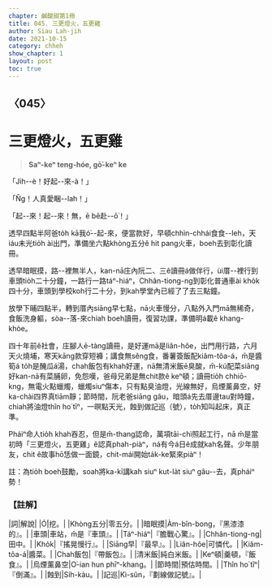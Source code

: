 ```yaml
---
chapter: 鹹酸甜第1冊
title: 045. 三更燈火，五更雞
author: Siau Lah-jih
date: 2021-10-15
category: chheh
show_chapter: 1
layout: post
toc: true
---
```

  
## 〈045〉
# 三更燈火，五更雞
>**Saⁿ-keⁿ teng-hóe, gō͘-keⁿ ke**

「Jih--è！好起--來-à！」

「N̆g！人真愛睏--lah！」

「起--來！起--來！無，ē bē赴--ō͘！」

透早四點半阿爸to̍h kā我ó͘--起-來，便當款好，早頓chhìn-chhái食食--leh，天iáu未光tio̍h ài出門，準備坐六點khòng五分ê hit pang火車，boeh去到彰化讀冊。

透早暗眠摸，路--裡無半人，kan-nā庄內阮二、三ê讀冊á做伴行，ùi厝--裡行到車頭tio̍h二十分鐘，一路行一路táⁿ-hiáⁿ，Chhân-tiong-ng到彰化普通車ài kho̍k四十分，車頭到學校koh行二十分，到kah學堂內已經了了去三點鐘。

放學下晡四點半，轉到厝內siāng早七點，nā火車慢分，八點外入門mā無稀奇，食飯洗身軀，sòa--落-來chiah boeh讀冊，復習功課，準備明á載ê khang-khòe。

四十年前ê社會，庄腳人ē-tàng讀冊，是好運mā是liân-hôe，出門用行路，六月天火燒埔，寒天kāng款穿短褲；講食無sêng食，番薯簽飯配kiâm-tôa-á，m̄是醬筍á to̍h是醃瓜á湯，chah飯包有khah好運，nā無清米飯ē臭酸，m̄-kú配菜siāng好kan-nā有菜脯卵，免怨嘆，爸母兄弟是無chit款ê keⁿ頓；讀冊tio̍h chhiō-kng，無電火點蠟燭，蠟燭siuⁿ傷本，只有點臭油燈，光線無好，烏煙薰鼻空，好ka-chài四界真tiām靜；節時間，阮老爸siāng gâu，暗頭á先去厝邊tau對時鐘，chiah將油燈thîn ho͘ tīⁿ，一暝點天光，蝕到做記巡（號），to̍h知叫起床，真正準。

Pháiⁿ命人tio̍h khah吞忍，但是m̄-thang認命，萬項tāi-chì照起工行，nā m̄是當初時「三更燈火，五更雞」ê認真phah-piàⁿ，ná有今á日ê成就kah名聲。少年朋友，chit ê故事hō͘恁做一面鏡，chit-mái開始ta̍k-ke緊來piàⁿ！

註：為tio̍h boeh鼓勵，soah將ka-kī講kah siuⁿ kut-la̍t siuⁿ gâu--去，真pháiⁿ勢！


### 【註解】
|詞|解說|
|Ó͘|挖。|
|Khòng五分|零五分。|
|暗眠摸|Àm-bîn-bong，『黑漆漆的』。|
|車頭|車站，m̄是『車頭』。|
|Táⁿ-hiáⁿ|『膽戰心驚』。|
|Chhân-tiong-ng|田中。|
|Kho̍k|『搖晃慢行』。|
|Siāng早|『最早』。|
|Liân-hôe|可憐代。|
|Kiâm-tôa-á|醬菜。|
|Chah飯包|『帶飯包』。|
|清米飯|純白米飯。|
|Keⁿ頓|羹頓，『飯食』。|
|烏煙薰鼻空|O͘-ian hun phīⁿ-khang。|
|節時間|預估時間。|
|Thîn ho͘ tīⁿ|『倒滿』。|
|蝕到|Si̍h-kàu。|
|記巡|Kì-sûn，『劃線做記號』。|
